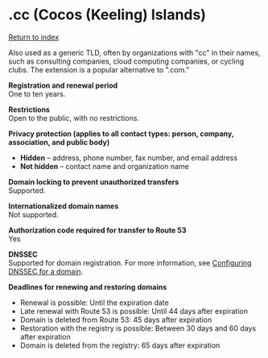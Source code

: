 # \.cc \(Cocos \(Keeling\) Islands\)<a name="cc"></a>

[Return to index](registrar-tld-list.md#index)

Also used as a generic TLD, often by organizations with "cc" in their names, such as consulting companies, cloud computing companies, or cycling clubs\. The extension is a popular alternative to "\.com\."

**Registration and renewal period**  
One to ten years\.

**Restrictions**  
Open to the public, with no restrictions\.

**Privacy protection \(applies to all contact types: person, company, association, and public body\)**  
+ **Hidden** – address, phone number, fax number, and email address
+ **Not hidden** – contact name and organization name

**Domain locking to prevent unauthorized transfers**  
Supported\.

**Internationalized domain names**  
Not supported\.

**Authorization code required for transfer to Route 53**  
Yes

**DNSSEC**  
Supported for domain registration\. For more information, see [Configuring DNSSEC for a domain](domain-configure-dnssec.md)\.

**Deadlines for renewing and restoring domains**  
+ Renewal is possible: Until the expiration date
+ Late renewal with Route 53 is possible: Until 44 days after expiration
+ Domain is deleted from Route 53: 45 days after expiration
+ Restoration with the registry is possible: Between 30 days and 60 days after expiration
+ Domain is deleted from the registry: 65 days after expiration